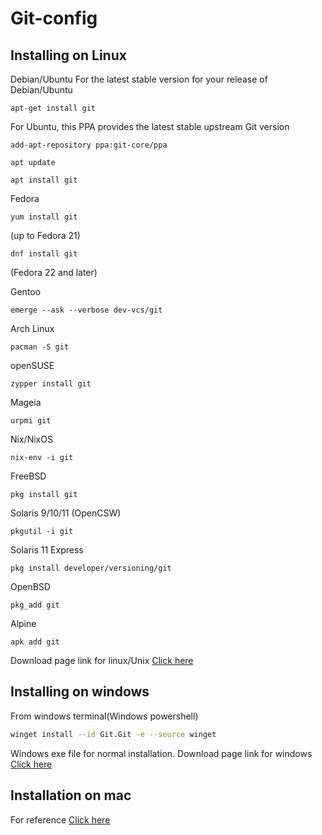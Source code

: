 # Git-config

## Installing on Linux
<hl>
Debian/Ubuntu
For the latest stable version for your release of Debian/Ubuntu

```
apt-get install git
```
For Ubuntu, this PPA provides the latest stable upstream Git version

```
add-apt-repository ppa:git-core/ppa
```
```
apt update
```
```
apt install git
```
Fedora
``` 
yum install git
```
(up to Fedora 21)
``` 
dnf install git
```
(Fedora 22 and later)

Gentoo
```
emerge --ask --verbose dev-vcs/git
```
Arch Linux
```
pacman -S git
```
openSUSE
```
zypper install git
```
Mageia
```
urpmi git
```
Nix/NixOS
```
nix-env -i git
```
FreeBSD
```
pkg install git
```
Solaris 9/10/11 (OpenCSW)
```
pkgutil -i git
```
Solaris 11 Express
```
pkg install developer/versioning/git
```
OpenBSD
```
pkg_add git
```
Alpine
```
apk add git
```
Download page link for linux/Unix [Click here](https://git-scm.com/download/linux)
  
## Installing on windows
<hl>
From windows terminal(Windows powershell)

```bash
winget install --id Git.Git -e --source winget
```

Windows exe file for normal installation. Download page link for windows [Click here](https://git-scm.com/download/win)

## Installation on mac

For reference [Click here](https://git-scm.com/download/mac)

